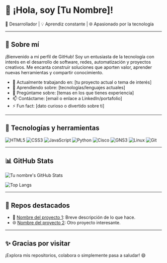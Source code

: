 # 👋 ¡Hola, soy [Tu Nombre]!

🎯 Desarrollador | 💡 Aprendiz constante | 🌐 Apasionado por la tecnología

---

## 🚀 Sobre mí

¡Bienvenido a mi perfil de GitHub! Soy un entusiasta de la tecnología con interés en el desarrollo de software, redes, automatización y proyectos creativos. Me encanta construir soluciones que aporten valor, aprender nuevas herramientas y compartir conocimiento.

- 🔭 Actualmente trabajando en: [tu proyecto actual o tema de interés]
- 🌱 Aprendiendo sobre: [tecnologías/lenguajes actuales]
- 💬 Pregúntame sobre: [temas en los que tienes experiencia]
- 📫 Contáctame: [email o enlace a LinkedIn/portafolio]
- ⚡ Fun fact: [dato curioso o divertido sobre ti]

---

## 🧰 Tecnologías y herramientas

![HTML5](https://img.shields.io/badge/-HTML5-E34F26?style=flat&logo=html5&logoColor=white)
![CSS3](https://img.shields.io/badge/-CSS3-1572B6?style=flat&logo=css3)
![JavaScript](https://img.shields.io/badge/-JavaScript-F7DF1E?style=flat&logo=javascript&logoColor=black)
![Python](https://img.shields.io/badge/-Python-3776AB?style=flat&logo=python&logoColor=white)
![Cisco](https://img.shields.io/badge/-Cisco-1BA0D7?style=flat&logo=cisco)
![GNS3](https://img.shields.io/badge/-GNS3-313131?style=flat&logo=data:image/png;base64,...)
![Linux](https://img.shields.io/badge/-Linux-FCC624?style=flat&logo=linux&logoColor=black)
![Git](https://img.shields.io/badge/-Git-F05032?style=flat&logo=git&logoColor=white)

---

## 📊 GitHub Stats

![Tu nombre's GitHub Stats](https://github-readme-stats.vercel.app/api?username=TuUsuarioGitHub&show_icons=true&theme=tokyonight)

![Top Langs](https://github-readme-stats.vercel.app/api/top-langs/?username=TuUsuarioGitHub&layout=compact&theme=tokyonight)

---

## 📂 Repos destacados

- 🔧 [Nombre del proyecto 1](URL): Breve descripción de lo que hace.
- 🌐 [Nombre del proyecto 2](URL): Otro proyecto interesante.

---

## ✨ Gracias por visitar

¡Explora mis repositorios, colabora o simplemente pasa a saludar! 😄
